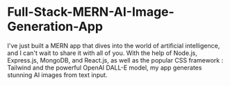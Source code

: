 # Full-Stack-MERN-AI-Image-Generation-App
I've just built a MERN app that dives into the world of artificial intelligence, and I can't wait to share it with all of you. With the help of Node.js, Express.js, MongoDB, and React.js, as well as the popular CSS framework : Tailwind and the powerful OpenAI DALL-E model, my app generates stunning AI images from text input.
